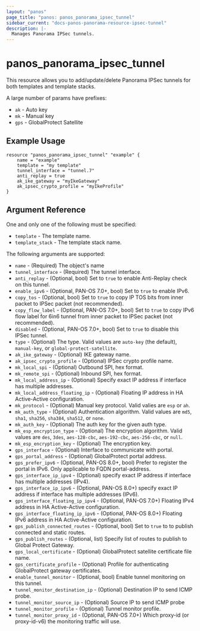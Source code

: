```yaml
---
layout: "panos"
page_title: "panos: panos_panorama_ipsec_tunnel"
sidebar_current: "docs-panos-panorama-resource-ipsec-tunnel"
description: |-
  Manages Panorama IPSec tunnels.
---
```


# panos_panorama_ipsec_tunnel

This resource allows you to add/update/delete Panorama IPSec tunnels
for both templates and template stacks.

A large number of params have prefixes:

* `ak` - Auto key
* `mk` - Manual key
* `gps` - GlobalProtect Satellite

## Example Usage

```hcl
resource "panos_panorama_ipsec_tunnel" "example" {
    name = "example"
    template = "my template"
    tunnel_interface = "tunnel.7"
    anti_replay = true
    ak_ike_gateway = "myIkeGateway"
    ak_ipsec_crypto_profile = "myIkeProfile"
}
```

## Argument Reference

One and only one of the following must be specified:

* `template` - The template name.
* `template_stack` - The template stack name.

The following arguments are supported:

* `name` - (Required) The object's name
* `tunnel_interface` - (Required) The tunnel interface.
* `anti_replay` - (Optional, bool) Set to `true` to enable Anti-Replay check
  on this tunnel.
* `enable_ipv6` - (Optional, PAN-OS 7.0+, bool) Set to `true` to enable IPv6.
* `copy_tos` - (Optional, bool) Set to `true` to copy IP TOS bits from inner
  packet to IPSec packet (not recommended).
* `copy_flow_label` - (Optional, PAN-OS 7.0+, bool) Set to `true` to copy IPv6
  flow label for 6in6 tunnel from inner packet to IPSec packet (not recommended).
* `disabled` - (Optional, PAN-OS 7.0+, bool) Set to `true` to disable this
  IPSec tunnel.
* `type` - (Optional) The type.  Valid values are `auto-key` (the default),
  `manual-key`, or `global-protect-satellite`.
* `ak_ike_gateway` - (Optional) IKE gateway name.
* `ak_ipsec_crypto_profile` - (Optional) IPSec crypto profile name.
* `mk_local_spi` - (Optional) Outbound SPI, hex format.
* `mk_remote_spi` - (Optional) Inbound SPI, hex format.
* `mk_local_address_ip` - (Optional) Specify exact IP address if interface
  has multiple addresses.
* `mk_local_address_floating_ip` - (Optional) Floating IP address in HA
  Active-Active configuration.
* `mk_protocol` - (Optional) Manual key protocol.  Valid valies are
  `esp` or `ah`.
* `mk_auth_type` - (Optional) Authentication algorithm.  Valid values are
  `md5`, `sha1`, `sha256`, `sha384`, `sha512`, or `none`.
* `mk_auth_key` - (Optional) The auth key for the given auth type.
* `mk_esp_encryption_type` - (Optional) The encryption algorithm.  Valid values
  are `des`, `3des`, `aes-128-cbc`, `aes-192-cbc`, `aes-256-cbc`, or `null`.
* `mk_esp_encryption_key` - (Optional) The encryption key.
* `gps_interface` - (Optional) Interface to communicate with portal.
* `gps_portal_address` - (Optional) GlobalProtect portal address.
* `gps_prefer_ipv6` - (Optional, PAN-OS 8.0+, bool) Prefer to register the
  portal in IPv6. Only applicable to FQDN portal-address.
* `gps_interface_ip_ipv4` - (Optional) specify exact IP address if interface
  has multiple addresses (IPv4).
* `gps_interface_ip_ipv6` - (Optional, PAN-OS 8.0+) specify exact IP address if interface
  has multiple addresses (IPv6).
* `gps_interface_floating_ip_ipv4` - (Optional, PAN-OS 7.0+) Floating IPv4
  address in HA Active-Active configuration.
* `gps_interface_floating_ip_ipv6` - (Optional, PAN-OS 8.0+) Floating IPv6
  address in HA Active-Active configuration.
* `gps_publish_connected_routes` - (Optional, bool) Set to `true` to to publish
  connected and static routes.
* `gps_publish_routes` - (Optional, list) Specify list of routes to publish
  to Global Protect Gateway.
* `gps_local_certificate` - (Optional) GlobalProtect satellite certificate
  file name.
* `gps_certificate_profile` - (Optional) Profile for authenticating
  GlobalProtect gateway certificates.
* `enable_tunnel_monitor` - (Optional, bool) Enable tunnel monitoring on this tunnel.
* `tunnel_monitor_destination_ip` - (Optional) Destination IP to send ICMP probe.
* `tunnel_monitor_source_ip` - (Optional) Source IP to send ICMP probe
* `tunnel_monitor_profile` - (Optional) Tunnel monitor profile.
* `tunnel_monitor_proxy_id` - (Optional, PAN-OS 7.0+) Which proxy-id (or
  proxy-id-v6) the monitoring traffic will use.
